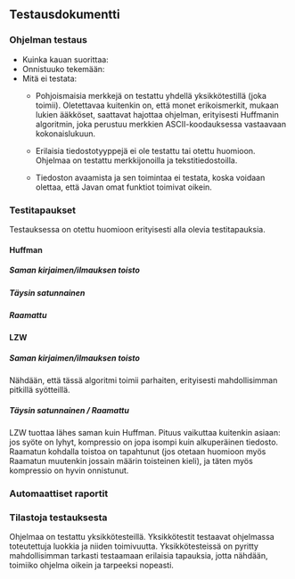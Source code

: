 ## Testausdokumentti

### Ohjelman testaus
- Kuinka kauan suorittaa:
- Onnistuuko tekemään:
- Mitä ei testata:
  - Pohjoismaisia merkkejä on testattu yhdellä yksikkötestillä (joka toimii). Oletettavaa kuitenkin on, että monet erikoismerkit, mukaan lukien ääkköset, saattavat hajottaa ohjelman, erityisesti Huffmanin algoritmin, joka perustuu merkkien ASCII-koodauksessa vastaavaan kokonaislukuun.

  - Erilaisia tiedostotyyppejä ei ole testattu tai otettu huomioon. Ohjelmaa on testattu merkkijonoilla ja tekstitiedostoilla.

  - Tiedoston avaamista ja sen toimintaa ei testata, koska voidaan olettaa, että Javan omat funktiot toimivat oikein.

### Testitapaukset
Testauksessa on otettu huomioon erityisesti alla olevia testitapauksia.

#### Huffman
##### Saman kirjaimen/ilmauksen toisto

##### Täysin satunnainen

##### Raamattu


#### LZW
##### Saman kirjaimen/ilmauksen toisto
Nähdään, että tässä algoritmi toimii parhaiten, erityisesti mahdollisimman pitkillä syötteillä.

##### Täysin satunnainen / Raamattu
LZW tuottaa lähes saman kuin Huffman. Pituus vaikuttaa kuitenkin asiaan: jos syöte on lyhyt, kompressio on jopa isompi kuin alkuperäinen tiedosto. Raamatun kohdalla toistoa on tapahtunut (jos otetaan huomioon myös Raamatun muutenkin jossain määrin toisteinen kieli), ja täten myös kompressio on hyvin onnistunut.


### Automaattiset raportit


### Tilastoja testauksesta


Ohjelmaa on testattu yksikkötesteillä. Yksikkötestit testaavat ohjelmassa toteutettuja luokkia ja niiden toimivuutta. Yksikkötesteissä on pyritty mahdollisimman tarkasti testaamaan erilaisia tapauksia, jotta nähdään, toimiiko ohjelma oikein ja tarpeeksi nopeasti.